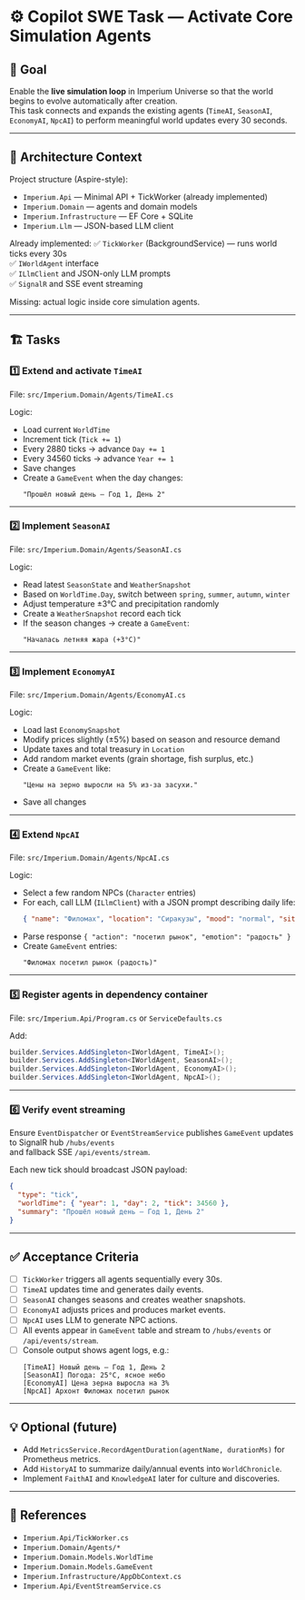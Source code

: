 
# ⚙️ Copilot SWE Task — Activate Core Simulation Agents

## 🎯 Goal
Enable the **live simulation loop** in Imperium Universe so that the world begins to evolve automatically after creation.  
This task connects and expands the existing agents (`TimeAI`, `SeasonAI`, `EconomyAI`, `NpcAI`) to perform meaningful world updates every 30 seconds.

---

## 🧩 Architecture Context
Project structure (Aspire-style):
- `Imperium.Api` — Minimal API + TickWorker (already implemented)
- `Imperium.Domain` — agents and domain models
- `Imperium.Infrastructure` — EF Core + SQLite
- `Imperium.Llm` — JSON-based LLM client

Already implemented:
✅ `TickWorker` (BackgroundService) — runs world ticks every 30s  
✅ `IWorldAgent` interface  
✅ `ILlmClient` and JSON-only LLM prompts  
✅ `SignalR` and SSE event streaming  

Missing: actual logic inside core simulation agents.

---

## 🏗️ Tasks

### 1️⃣ Extend and activate `TimeAI`
File: `src/Imperium.Domain/Agents/TimeAI.cs`

Logic:
- Load current `WorldTime`
- Increment tick (`Tick += 1`)
- Every 2880 ticks → advance `Day += 1`
- Every 34560 ticks → advance `Year += 1`
- Save changes
- Create a `GameEvent` when the day changes:
  ```text
  "Прошёл новый день — Год 1, День 2"
  ```

---

### 2️⃣ Implement `SeasonAI`
File: `src/Imperium.Domain/Agents/SeasonAI.cs`

Logic:
- Read latest `SeasonState` and `WeatherSnapshot`
- Based on `WorldTime.Day`, switch between `spring`, `summer`, `autumn`, `winter`
- Adjust temperature ±3°C and precipitation randomly
- Create a `WeatherSnapshot` record each tick
- If the season changes → create a `GameEvent`:
  ```text
  "Началась летняя жара (+3°C)"
  ```

---

### 3️⃣ Implement `EconomyAI`
File: `src/Imperium.Domain/Agents/EconomyAI.cs`

Logic:
- Load last `EconomySnapshot`
- Modify prices slightly (±5%) based on season and resource demand
- Update taxes and total treasury in `Location`
- Add random market events (grain shortage, fish surplus, etc.)
- Create a `GameEvent` like:
  ```text
  "Цены на зерно выросли на 5% из-за засухи."
  ```
- Save all changes

---

### 4️⃣ Extend `NpcAI`
File: `src/Imperium.Domain/Agents/NpcAI.cs`

Logic:
- Select a few random NPCs (`Character` entries)
- For each, call LLM (`ILlmClient`) with a JSON prompt describing daily life:
  ```json
  { "name": "Филомах", "location": "Сиракузы", "mood": "normal", "situation": "новый день" }
  ```
- Parse response `{ "action": "посетил рынок", "emotion": "радость" }`
- Create `GameEvent` entries:
  ```text
  "Филомах посетил рынок (радость)"
  ```

---

### 5️⃣ Register agents in dependency container
File: `src/Imperium.Api/Program.cs` or `ServiceDefaults.cs`

Add:
```csharp
builder.Services.AddSingleton<IWorldAgent, TimeAI>();
builder.Services.AddSingleton<IWorldAgent, SeasonAI>();
builder.Services.AddSingleton<IWorldAgent, EconomyAI>();
builder.Services.AddSingleton<IWorldAgent, NpcAI>();
```

---

### 6️⃣ Verify event streaming
Ensure `EventDispatcher` or `EventStreamService` publishes `GameEvent` updates to SignalR hub `/hubs/events`  
and fallback SSE `/api/events/stream`.

Each new tick should broadcast JSON payload:
```json
{
  "type": "tick",
  "worldTime": { "year": 1, "day": 2, "tick": 34560 },
  "summary": "Прошёл новый день — Год 1, День 2"
}
```

---

## ✅ Acceptance Criteria
- [ ] `TickWorker` triggers all agents sequentially every 30s.
- [ ] `TimeAI` updates time and generates daily events.
- [ ] `SeasonAI` changes seasons and creates weather snapshots.
- [ ] `EconomyAI` adjusts prices and produces market events.
- [ ] `NpcAI` uses LLM to generate NPC actions.
- [ ] All events appear in `GameEvent` table and stream to `/hubs/events` or `/api/events/stream`.
- [ ] Console output shows agent logs, e.g.:
  ```
  [TimeAI] Новый день — Год 1, День 2
  [SeasonAI] Погода: 25°C, ясное небо
  [EconomyAI] Цена зерна выросла на 3%
  [NpcAI] Архонт Филомах посетил рынок
  ```

---

## 💡 Optional (future)
- Add `MetricsService.RecordAgentDuration(agentName, durationMs)` for Prometheus metrics.
- Add `HistoryAI` to summarize daily/annual events into `WorldChronicle`.
- Implement `FaithAI` and `KnowledgeAI` later for culture and discoveries.

---

## 🧾 References
- `Imperium.Api/TickWorker.cs`
- `Imperium.Domain/Agents/*`
- `Imperium.Domain.Models.WorldTime`
- `Imperium.Domain.Models.GameEvent`
- `Imperium.Infrastructure/AppDbContext.cs`
- `Imperium.Api/EventStreamService.cs`
